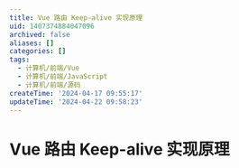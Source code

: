 ```yaml
---
title: Vue 路由 Keep-alive 实现原理
uid: 1407374884047096
archived: false
aliases: []
categories: []
tags:
  - 计算机/前端/Vue
  - 计算机/前端/JavaScript
  - 计算机/前端/源码
createTime: '2024-04-17 09:55:17'
updateTime: '2024-04-22 09:58:23'
---
```


# Vue 路由 Keep-alive 实现原理
